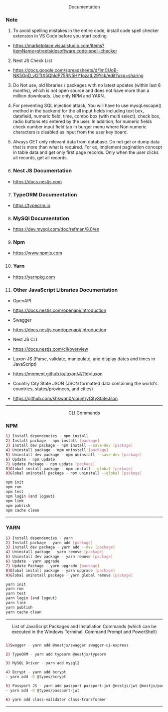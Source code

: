 <div align="center">
 Documentation
</div>

### Note

1. <p>To avoid spelling mistakes in the entire code, install code spell checker extension in VS Code before you start coding</p>

- <https://marketplace.visualstudio.com/items?itemName=streetsidesoftware.code-spell-checker>

2. <p>Nest JS Check List</p>

- <https://docs.google.com/spreadsheets/d/1mCUoB-NK5GqD_vl2TtX5QhldP75RN5HY1ozatL29Yck/edit?usp=sharing>

3. <p>
   Do Not use, old libraries / packages with no latest updates (within last 6 months), which is not open source and does not have more than a million downloads. Use only NPM and YARN.
   </p>

4. <p>
    For preventing SQL injection attack, You will have to use mysql.escape()
    method in the backend for the all input fields including text box, datefield, numeric field, time, combo box (with multi select), check box, radio buttons etc entered by the user. In
    addition, for numeric fields check number input field tab in burger menu where 
    Non numeric characters is disabled as input from the user key board.
   </p>

5. <p>
   Always GET only relevant data from database. Do not get or dump data that is more than what is required. For ex, implement pagination concept in table data and get only first page records. Only when the user clicks all records, get all records.
   </p>
6. ### Nest JS Documentation

- <https://docs.nestjs.com>

7. ### TypeORM Documentation

- <https://typeorm.io>

8. ### MySQl Documentation

- <https://dev.mysql.com/doc/refman/8.0/en>

9. ### Npm

- <https://www.npmjs.com>

10. ### Yarn

- <https://yarnpkg.com>

11. ### Other JavaScript Libraries Documentation

- OpenAPI

- <https://docs.nestjs.com/openapi/introduction>

- Swagger

- <https://docs.nestjs.com/openapi/introduction>

- Nest JS CLI

- <https://docs.nestjs.com/cli/overview>

- Luxon JS (Parse, validate, manipulate, and display dates and times in JavaScript)

- <https://moment.github.io/luxon/#/?id=luxon>

- Country City State JSON (JSON formatted data containing the world's countries, states/provinces, and cities)

- <https://github.com/khkwan0/countryCityStateJson>

---

<div align="center">
CLI Commands
</div>

### NPM

```bash
1) Install dependencies	- npm install
2) Install package - npm install [package]
3) Install dev package - npm install --save-dev [package]
4) Uninstall package - npm uninstall [package]
5) Uninstall dev package - npm uninstall --save-dev [package]
6) Update - npm update
7) Update Package - npm update [package]
8)Global install package - npm install --global [package]
9)Global uninstall package - npm uninstall --global [package]

npm init
npm run
npm test
npm login (and logout)
npm link
npm publish
npm cache clean
```

---

### YARN

```bash
1) Install dependencies	- yarn
2) Install package - yarn add [package]
3) Install dev package - yarn add --dev [package]
4) Uninstall package - yarn remove [package]
5) Uninstall dev package - yarn remove [package]
6) Update - yarn upgrade
7) Update Package - yarn upgrade [package]
8)Global install package - yarn upgrade [package]
9)Global uninstall package - yarn global remove [package]

yarn init
yarn run
yarn test
yarn login (and logout)
yarn link
yarn publish
yarn cache clean
```

---

<div align="center">
 List of JavaScript Packages and Installation Commands (which can be executed in the Windows Terminal, Command Prompt and PowerShell) 
</div>

```bash

1)Swagger - yarn add @nestjs/swagger swagger-ui-express

2) TypeORM - yarn add typeorm @nestjs/typeorm

3) MySQL Driver - yarn add mysql2

4) Bcrypt - yarn add bcrypt
- yarn add -D @types/bcrypt

5) Passport JS - yarn add passport passport-jwt @nestjs/jwt @nestjs/passport
- yarn add -D @types/passport-jwt

6) yarn add class-validator class-transformer

```

---
